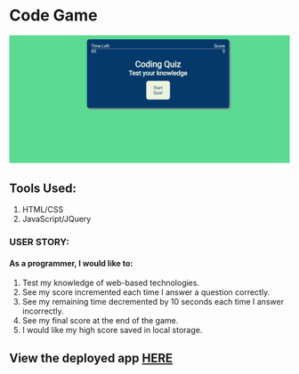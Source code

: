 # Code Game

![](./codeGame.gif)

## Tools Used:
1. HTML/CSS
2. JavaScript/JQuery

### USER STORY:

#### As a programmer, I would like to:
1. Test my knowledge of web-based technologies.
2. See my score incremented each time I answer a question correctly.
2. See my remaining time decremented by 10 seconds each time I answer incorrectly.
3. See my final score at the end of the game.
4. I would like my high score saved in local storage.

## View the deployed app [HERE](https://nich-o-las.github.io/code_game/)
